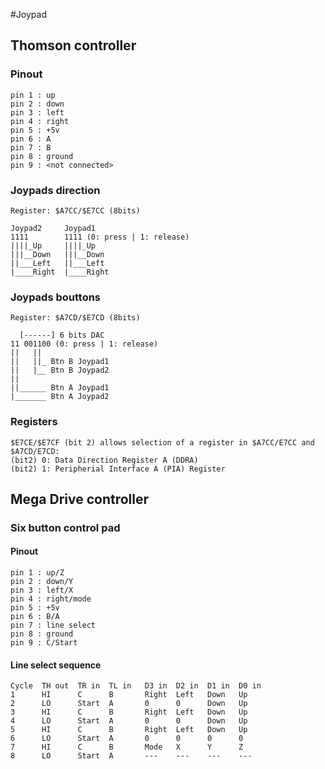 #Joypad

## Thomson controller
### Pinout
    pin 1 : up
    pin 2 : down
    pin 3 : left
    pin 4 : right
    pin 5 : +5v
    pin 6 : A
    pin 7 : B
    pin 8 : ground
    pin 9 : <not connected>

### Joypads direction

    Register: $A7CC/$E7CC (8bits)
   
    Joypad2     Joypad1
    1111        1111 (0: press | 1: release)  
    ||||_Up     ||||_Up
    |||__Down   |||__Down
    ||___Left   ||___Left
    |____Right  |____Right
   
### Joypads bouttons

    Register: $A7CD/$E7CD (8bits)
   
      [------] 6 bits DAC
    11 001100 (0: press | 1: release) 
    ||   ||
    ||   ||_ Btn B Joypad1
    ||   |__ Btn B Joypad2
    ||
    ||______ Btn A Joypad1
    |_______ Btn A Joypad2

### Registers

    $E7CE/$E7CF (bit 2) allows selection of a register in $A7CC/E7CC and $A7CD/E7CD:
    (bit2) 0: Data Direction Register A (DDRA)
    (bit2) 1: Peripherial Interface A (PIA) Register

## Mega Drive controller
### Six button control pad
#### Pinout
    pin 1 : up/Z
    pin 2 : down/Y
    pin 3 : left/X
    pin 4 : right/mode
    pin 5 : +5v
    pin 6 : B/A
    pin 7 : line select
    pin 8 : ground
    pin 9 : C/Start

#### Line select sequence
    Cycle  TH out  TR in  TL in   D3 in  D2 in  D1 in  D0 in
    1      HI      C      B       Right  Left   Down   Up
    2      LO      Start  A       0      0      Down   Up
    3      HI      C      B       Right  Left   Down   Up
    4      LO      Start  A       0      0      Down   Up
    5      HI      C      B       Right  Left   Down   Up
    6      LO      Start  A       0      0      0      0
    7      HI      C      B       Mode   X      Y      Z
    8      LO      Start  A       ---    ---    ---    ---